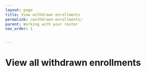 ```yaml
---
layout: page
title: View withdrawn enrollments
permalink: /withdrawn-enrollments/
parent: Working with your roster
nav_order: 1


---
```


# View all withdrawn enrollments

